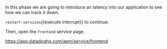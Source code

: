 In this phase we are going to introduce an latency into our application
to see how we can track it down.

`restart-services`{{execute interrupt}} to continue.

Then, open the `frontend` service page.

https://app.datadoghq.com/apm/service/frontend
